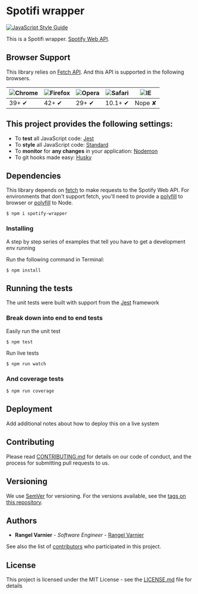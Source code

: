 # Spotifi wrapper

[![JavaScript Style Guide](https://cdn.rawgit.com/standard/standard/master/badge.svg)](https://github.com/standard/standard)

This is a Spotifi wrapper. [Spotify Web API](https://developer.spotify.com/web-api/).


## Browser Support

This library relies on [Fetch API](https://fetch.spec.whatwg.org/). And this API is supported in the following browsers.

![Chrome](https://cloud.githubusercontent.com/assets/398893/3528328/23bc7bc4-078e-11e4-8752-ba2809bf5cce.png) | ![Firefox](https://cloud.githubusercontent.com/assets/398893/3528329/26283ab0-078e-11e4-84d4-db2cf1009953.png) | ![Opera](https://cloud.githubusercontent.com/assets/398893/3528330/27ec9fa8-078e-11e4-95cb-709fd11dac16.png) | ![Safari](https://cloud.githubusercontent.com/assets/398893/3528331/29df8618-078e-11e4-8e3e-ed8ac738693f.png) | ![IE](https://cloud.githubusercontent.com/assets/398893/3528325/20373e76-078e-11e4-8e3a-1cb86cf506f0.png) |
--- | --- | --- | --- | --- |
39+ ✔ | 42+ ✔ | 29+ ✔ | 10.1+ ✔ | Nope ✘ |

## This project provides the following settings:
* To **test** all JavaScript code: [Jest](https://facebook.github.io/jest/)
* To **style** all JavaScript code: [Standard](https://standardjs.com)
* To **monitor** for **any changes** in your application: [Nodemon](http://nodemon.io/)
* To git hooks made easy: [Husky](https://github.com/typicode/husky)


## Dependencies

This library depends on [fetch](https://fetch.spec.whatwg.org/) to make requests to the Spotify Web API. For environments that don't support fetch, you'll need to provide a [polyfill](https://github.com/github/fetch) to browser or [polyfill](https://github.com/bitinn/node-fetch) to Node.

```
$ npm i spotify-wrapper
```

### Installing

A step by step series of examples that tell you have to get a development env running

Run the following command in Terminal:

```
$ npm install
```

## Running the tests

The unit tests were built with support from the [Jest](https://facebook.github.io/jest/) framework

### Break down into end to end tests

Easily run the unit test

```
$ npm test
```

Run live tests

```
$ npm run watch
```

### And coverage tests

```
$ npm run coverage
```

## Deployment

Add additional notes about how to deploy this on a live system

## Contributing

Please read [CONTRIBUTING.md]() for details on our code of conduct, and the process for submitting pull requests to us.

## Versioning

We use [SemVer](http://semver.org/) for versioning. For the versions available, see the [tags on this repository]().

## Authors

* **Rangel Varnier** - _Software Engineer_ - [Rangel Varnier](https://github.com/rangelvarnier)

See also the list of [contributors](/your/project/contributors) who participated in this project.

## License

This project is licensed under the MIT License - see the [LICENSE.md](LICENSE.md) file for details
